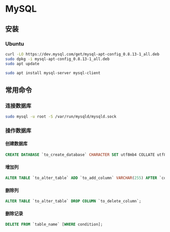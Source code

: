 # MySQL

## 安装

### Ubuntu

```sh
curl -LO https://dev.mysql.com/get/mysql-apt-config_0.8.13-1_all.deb
sudo dpkg -i mysql-apt-config_0.8.13-1_all.deb
sudo apt update

sudo apt install mysql-server mysql-client
```

## 常用命令

### 连接数据库

```sh
sudo mysql -u root -S /var/run/mysqld/mysqld.sock
```

### 操作数据库

#### 创建数据库

```sql
CREATE DATABASE `to_create_database` CHARACTER SET utf8mb4 COLLATE utf8mb4_unicode_ci;
```

#### 增加列

```sql
ALTER TABLE `to_alter_table` ADD `to_add_column` VARCHAR(255) AFTER `column1`;
```

#### 删除列

```sql
ALTER TABLE `to_alter_table` DROP COLUMN `to_delete_column`;
```

#### 删除记录

```sql
DELETE FROM `table_name` [WHERE condition];
```
